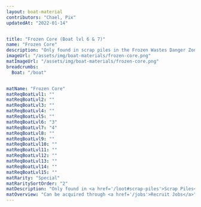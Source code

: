 ```yaml
---
layout: boat-material
contributors: "Chael, Pix"
updatedAt: "2022-01-14"


title: "Frozen Core (Boat lvl 6 & 7)"
name: "Frozen Core"
description: "Only found in scrap piles in the Frozen Wastes Danger Zone - Can be acquired through Recruit Jobs"
imageUrl: "/assets/img/boat-materials/frozen-core.png"
matImageUrl: "/assets/img/boat-materials/frozen-core.png"
breadcrumbs:
  Boat: "/boat"


matName: "Frozen Core"
matReqBoatLvl1: ""
matReqBoatLvl2: ""
matReqBoatLvl3: ""
matReqBoatLvl4: ""
matReqBoatLvl5: ""
matReqBoatLvl6: "3"
matReqBoatLvl7: "4"
matReqBoatLvl8: ""
matReqBoatLvl9: ""
matReqBoatLvl10: ""
matReqBoatLvl11: ""
matReqBoatLvl12: ""
matReqBoatLvl13: ""
matReqBoatLvl14: ""
matReqBoatLvl15: ""
matRarity: "Special"
matRaritySortOrder: "2"
matDescription: "Only found in <a href='/loot#scrap-piles'>Scrap Piles</a> in the <a href='/danger-zones#frozen-wastes'>Frozen Wastes Danger Zone</a>"
matOverview: "Can be acquired through <a href='/jobs'>Recruit Jobs</a>"
---
```



